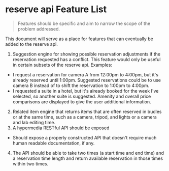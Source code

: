 reserve api Feature List
========================

> Features should be specific and aim to narrow the scope of the problem
> addressed.

This document will serve as a place for features that can eventually be added to
the reserve api.

1. Suggestion engine for showing possible reservation adjustments if the
reservation requested has a conflict. This feature would only be useful in
certain subsets of the reserve api.
Examples:
  - I request a reservation for camera A from 12:00pm to 4:00pm, but it's
    already reserved until 1:00pm. Suggested reservations could be to use
    camera B instead of to shift the reservation to 1:00pm to 4:00pm.
  - I requested a suite in a hotel, but it's already booked for the week I've
    selected, so another suite is suggested. Amenity and overall price
    comparisons are displayed to give the user additional information.
2. Related item engine that returns items that are often reserved in budles or at
the same time, such as a camera, tripod, and lights or a camera and lab editing
time.
3. A hypermedia RESTful API should be exposed
  - Should expose a properly constructed API that doesn't require much human readable
documentation, if any.
4. The API should be able to take two times (a start time and end time) and a
reservation time length and return available reservation in those times within two
times.
